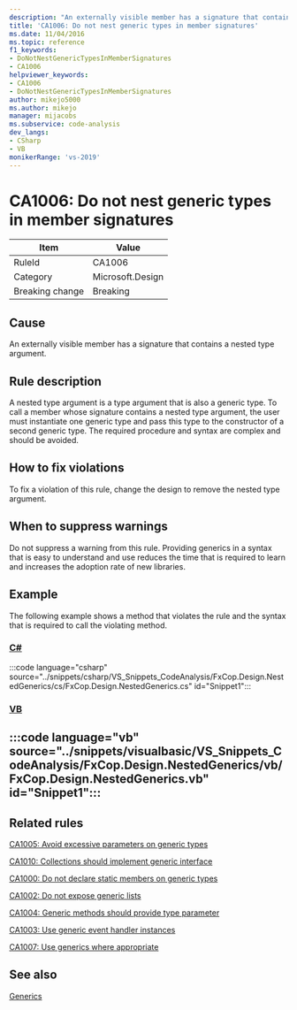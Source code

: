 ```yaml
---
description: "An externally visible member has a signature that contains a nested type argument."
title: 'CA1006: Do not nest generic types in member signatures'
ms.date: 11/04/2016
ms.topic: reference
f1_keywords:
- DoNotNestGenericTypesInMemberSignatures
- CA1006
helpviewer_keywords:
- CA1006
- DoNotNestGenericTypesInMemberSignatures
author: mikejo5000
ms.author: mikejo
manager: mijacobs
ms.subservice: code-analysis
dev_langs:
- CSharp
- VB
monikerRange: 'vs-2019'
---
```

# CA1006: Do not nest generic types in member signatures

|Item|Value|
|-|-|
|RuleId|CA1006|
|Category|Microsoft.Design|
|Breaking change|Breaking|

## Cause
An externally visible member has a signature that contains a nested type argument.

## Rule description
A nested type argument is a type argument that is also a generic type. To call a member whose signature contains a nested type argument, the user must instantiate one generic type and pass this type to the constructor of a second generic type. The required procedure and syntax are complex and should be avoided.

## How to fix violations
To fix a violation of this rule, change the design to remove the nested type argument.

## When to suppress warnings
Do not suppress a warning from this rule. Providing generics in a syntax that is easy to understand and use reduces the time that is required to learn and increases the adoption rate of new libraries.

## Example
The following example shows a method that violates the rule and the syntax that is required to call the violating method.

### [C#](#tab/csharp)
:::code language="csharp" source="../snippets/csharp/VS_Snippets_CodeAnalysis/FxCop.Design.NestedGenerics/cs/FxCop.Design.NestedGenerics.cs" id="Snippet1":::

### [VB](#tab/vb)
:::code language="vb" source="../snippets/visualbasic/VS_Snippets_CodeAnalysis/FxCop.Design.NestedGenerics/vb/FxCop.Design.NestedGenerics.vb" id="Snippet1":::
---

## Related rules
[CA1005: Avoid excessive parameters on generic types](/dotnet/fundamentals/code-analysis/quality-rules/ca1005)

[CA1010: Collections should implement generic interface](/dotnet/fundamentals/code-analysis/quality-rules/ca1010)

[CA1000: Do not declare static members on generic types](/dotnet/fundamentals/code-analysis/quality-rules/ca1000)

[CA1002: Do not expose generic lists](/dotnet/fundamentals/code-analysis/quality-rules/ca1002)

[CA1004: Generic methods should provide type parameter](../code-quality/ca1004.md)

[CA1003: Use generic event handler instances](/dotnet/fundamentals/code-analysis/quality-rules/ca1003)

[CA1007: Use generics where appropriate](../code-quality/ca1007.md)

## See also
[Generics](/dotnet/csharp/programming-guide/generics/index)
